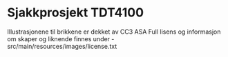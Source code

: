 # Sjakkprosjekt TDT4100

Illustrasjonene til brikkene er dekket av CC3 ASA
Full lisens og informasjon om skaper og liknende finnes under
    -    src/main/resources/images/license.txt